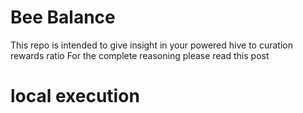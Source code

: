 # Bee Balance

This repo is intended to give insight in your powered hive to curation rewards ratio
For the complete reasoning please read this post 

# local execution 

